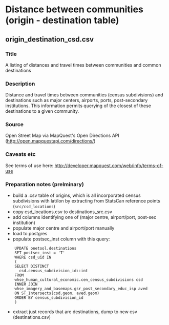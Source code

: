 # Distance between communities (origin - destination table)

## origin_destination_csd.csv

### Title
A listing of distances and travel times between communities and common destinations

### Description
Distance and travel times between communities (census subdivisions) and destinations such as major centers, airports, ports, post-secondary institutions. This information permits querying of the closest of these destinations to a given community.

### Source
Open Street Map via MapQuest's Open Directions API (http://open.mapquestapi.com/directions/)

### Caveats etc
See terms of use here: http://developer.mapquest.com/web/info/terms-of-use

### Preparation notes (prelminary)
- build a .csv table of origins, which is all incorporated census subdivisions with lat/lon by extracting from StatsCan reference points (`src/csd_locations`)
- copy csd_locations.csv to destinations_src.csv
- add columns identifying one of (major centre, airport/port, post-sec institution)
- populate major centre and airport/port manually
- load to postgres
- populate postsec_inst column with this query:
```
    UPDATE onetool.destinations
    SET postsec_inst = 'T'
    WHERE csd_uid IN 
    (
    SELECT DISTINCT
      csd.census_subdivision_id::int
    FROM 
    whse_human_cultural_economic.cen_census_subdivisions csd
    INNER JOIN
    whse_imagery_and_basemaps.gsr_post_secondary_educ_isp aved
    ON ST_Intersects(csd.geom, aved.geom)
    ORDER BY census_subdivision_id
    ) 
```
- extract just records that are destinations, dump to new csv (destinations.csv)